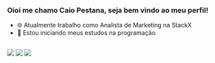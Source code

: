 ### Oioi me chamo Caio Pestana, seja bem vindo ao meu perfil!

- 🌐 Atualmente trabalho como Analista de Marketing na StackX
- 🌱 Estou iniciando meus estudos na programação

##

<div>
  <a href="https://www.linkedin.com/in/caio-pestana/" target="_blank"><img src="https://img.shields.io/badge/-LinkedIn-%230077B5?style=for-the-badge&logo=linkedin&logoColor=white" target="_blank"></a>
  <a href="https://www.behance.net/caio-pestana" target="_blank"><img src="https://img.shields.io/badge/Behance-0054F7?style=for-the-badge&logo=behance&logoColor=white" target="_blank"></a> 
  <a href="https://open.spotify.com/user/gidz2532skpz4nia1n9c15sea?si=5e47870a66ff4cdd" target="_blank"><img src="https://img.shields.io/badge/Spotify-1ED760?&style=for-the-badge&logo=spotify&logoColor=white"></a>
</div>
